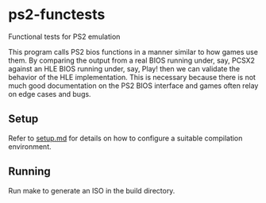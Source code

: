 # ps2-functests
Functional tests for PS2 emulation

This program calls PS2 bios functions in a manner similar to how games use them. By comparing the output from a real BIOS running under, say, PCSX2 against an HLE BIOS running under, say, Play! then we can validate the behavior of the HLE implementation.
This is necessary because there is not much good documentation on the PS2 BIOS interface and games often relay on edge cases and bugs.

## Setup
Refer to [setup.md](setup.md) for details on how to configure a suitable compilation environment.

## Running

Run make to generate an ISO in the build directory.
